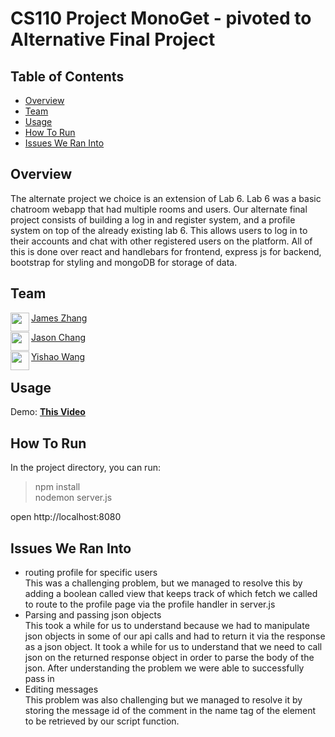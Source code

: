 # CS110 Project MonoGet - pivoted to Alternative Final Project

## Table of Contents
- [Overview](#overview)
- [Team](#team)
- [Usage](#usage)
- [How To Run](#how-to-run)
- [Issues We Ran Into](#issues-we-ran-into)


## Overview
The alternate project we choice is an extension of Lab 6. Lab 6 was a basic chatroom webapp that had multiple rooms and users. Our alternate final project consists of building a log in and register system, and a profile system on top of the already existing lab 6. This allows users to log in to their accounts and chat with other registered users on the platform. All of this is done over react and handlebars for frontend, express js for backend, bootstrap for styling and mongoDB for storage of data. 

## Team
<a href="https://github.com/MachineLearningAmateur" target="_blank"><img src="https://avatars3.githubusercontent.com/u/50182455?s=400&v=4" align="left" height="30px">James Zhang </a>

<a href="https://github.com/msalloum" target="_blank"><img src="https://avatars3.githubusercontent.com/u/50182455?s=400&v=4" align="left" height="30px">Jason Chang </a>

<a href="https://github.com/caKuma" target="_blank"><img src="https://avatars3.githubusercontent.com/u/19195878?s=400&v=4" align="left" height="30px">Yishao Wang </a>

## Usage
Demo: <a href="https://flipgrid.com/af083092"><b>This Video</b></a>

<Screenshot of application>

## How To Run
In the project directory, you can run:
>npm install\
>nodemon server.js

open http://localhost:8080
  
## Issues We Ran Into
  - routing profile for specific users\
    This was a challenging problem, but we managed to resolve this by adding a boolean called view that keeps track of which fetch we called to route to the profile 
    page via the profile handler in server.js
  - Parsing and passing json objects\
    This took a while for us to understand because we had to manipulate json objects in some of our api calls and had to return it via the response as a json object.
    It took a while for us to understand that we need to call json on the returned response object in order to parse the body of the json. After understanding the 
    problem we were able to successfully pass in 
  - Editing messages\
    This problem was also challenging but we managed to resolve it by storing the message id of the comment in the name tag of the element to be retrieved by our  script function. 
